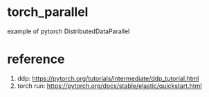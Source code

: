 # torch_parallel
example of pytorch DistributedDataParallel


# reference
1. ddp: https://pytorch.org/tutorials/intermediate/ddp_tutorial.html
2. torch run: https://pytorch.org/docs/stable/elastic/quickstart.html